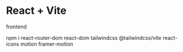 # React + Vite

frontend

npm i react-router-dom react-dom tailwindcss @tailwindcss/vite react-icons motion framer-motion